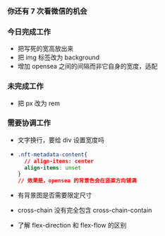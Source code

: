### 你还有 7 次看微信的机会

### 今日完成工作

- 把写死的宽高放出来
- 把 img 标签改为 background
- 增加 opensea 之间的间隔而非它自身的宽度，适配

### 未完成工作

- 把 px 改为 rem


### 需要协调工作

- 文字换行，要给 div 设置宽度吗

- ```css
  .nft-metadata-content{
  	// align-items: center
  	align-items: unset
  }
  // 效果是，opensea 的背景色会在竖直方向铺满
  ```

- 有背景图是否需要限定尺寸

- cross-chain 没有完全包含 cross-chain-contain

- 了解 flex-direction 和 flex-flow 的区别